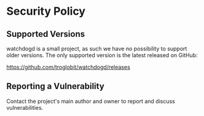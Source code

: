 # Security Policy

## Supported Versions

watchdogd is a small project, as such we have no possibility to support older versions.
The only supported version is the latest released on GitHub:

<https://github.com/troglobit/watchdogd/releases>

## Reporting a Vulnerability

Contact the project's main author and owner to report and discuss vulnerabilities.
